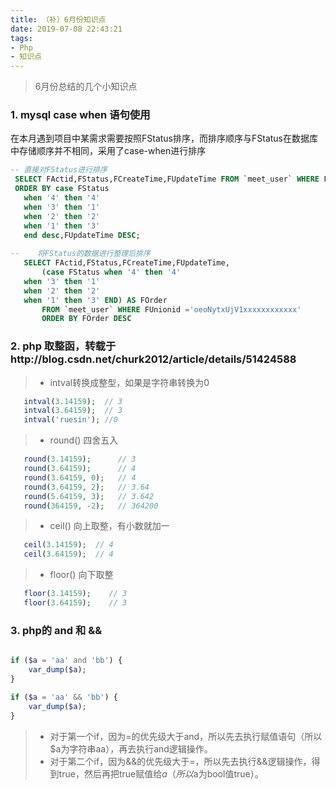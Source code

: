 ```yaml
---
title: （补）6月份知识点
date: 2019-07-08 22:43:21
tags:
- Php
- 知识点
---
```


> 6月份总结的几个小知识点
>
> <!--more-->

### 1. mysql case when 语句使用
   
在本月遇到项目中某需求需要按照FStatus排序，而排序顺序与FStatus在数据库中存储顺序并不相同，采用了case-when进行排序

```sql
-- 直接对FStatus进行排序
 SELECT FActid,FStatus,FCreateTime,FUpdateTime FROM `meet_user` WHERE FUnionid ='oeoNytxUjV1xxxxxxxxxxxx' 
 ORDER BY case FStatus 
   when '4' then '4'
   when '3' then '1'
   when '2' then '2'
   when '1' then '3'
   end desc,FUpdateTime DESC;
   
--    将FStatus的数据进行整理后排序
   SELECT FActid,FStatus,FCreateTime,FUpdateTime,
       (case FStatus when '4' then '4'
   when '3' then '1'
   when '2' then '2'
   when '1' then '3' END) AS FOrder
       FROM `meet_user` WHERE FUnionid ='oeoNytxUjV1xxxxxxxxxxxx' 
       ORDER BY FOrder DESC
```

### 2. php 取整函，转载于http://blog.csdn.net/churk2012/article/details/51424588

> - intval转换成整型，如果是字符串转换为0
 ```php
    intval(3.14159);  // 3
    intval(3.64159);  // 3 
    intval('ruesin'); //0
```
> - round() 四舍五入
 ```php
    round(3.14159);      // 3
    round(3.64159);      // 4
    round(3.64159, 0);   // 4
    round(3.64159, 2);   // 3.64
    round(5.64159, 3);   // 3.642
    round(364159, -2);   // 364200
```
> - ceil() 向上取整，有小数就加一
 ```php
    ceil(3.14159);  // 4
    ceil(3.64159);  // 4
```
> - floor() 向下取整
 ```php
    floor(3.14159);    // 3
    floor(3.64159);    // 3
```



### 3. php的 and 和 && 

```php

if ($a = 'aa' and 'bb') {
    var_dump($a);
}

if ($a = 'aa' && 'bb') {
    var_dump($a);
}
``` 

> - 对于第一个if，因为=的优先级大于and，所以先去执行赋值语句（所以$a为字符串aa），再去执行and逻辑操作。
> - 对于第二个if，因为&&的优先级大于=，所以先去执行&&逻辑操作，得到true，然后再把true赋值给$a（所以$a为bool值true）。




